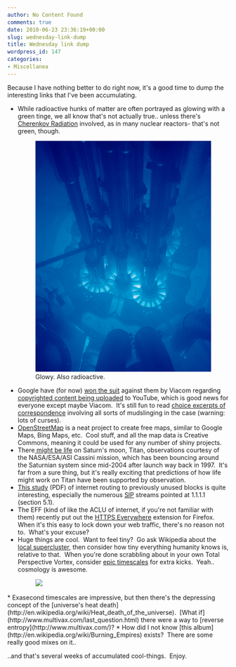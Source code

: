 ```yaml
---
author: No Content Found
comments: true
date: 2010-06-23 23:36:19+00:00
slug: wednesday-link-dump
title: Wednesday link dump
wordpress_id: 147
categories:
- Miscellanea
---
```


Because I have nothing better to do right now, it's a good time to dump the
interesting links that I've been accumulating.


  * While radioactive hunks of matter are often portrayed as glowing with a
    green tinge, we all know that's not actually true.. unless there's
[Cherenkov Radiation](http://en.wikipedia.org/wiki/Cherenkov_radiation)
involved, as in many nuclear reactors- that's not green, though.  <figure> <img
src="/images/2010/Advanced_Test_Reactor.jpg" /> <ficaption>Glowy. Also
radioactive.</figcaption> </figure>
  * Google have (for now) [won the
    suit](http://youtube-global.blogspot.com/2010/06/youtube-wins-case-against-viacom.html)
against them by Viacom regarding[ copyrighted content being
uploaded](http://arstechnica.com/business/2007/03/viacom-sues-youtube-for-copyright-infringement/)
to YouTube, which is good news for everyone except maybe Viacom.  It's still fun
to read [choice excerpts of
correspondence](http://arstechnica.com/tech-policy/2010/05/f-those-mother-f-ers-youtubeviacom-lawsuit-gets-dirty/)
involving all sorts of mudslinging in the case (warning: lots of curses).
  * [OpenStreetMap](http://www.openstreetmap.org/) is a neat project to create
    free maps, similar to Google Maps, Bing Maps, etc.  Cool stuff, and all the
map data is Creative Commons, meaning it could be used for any number of shiny
projects.
  * There[ might be
    life](http://www.newscientist.com/article/dn19005-hints-of-life-found-on-saturn-moon.html)
on Saturn's moon, Titan, observations courtesy of the NASA/ESA/ASI Cassini
mission, which has been bouncing around the Saturnian system since mid-2004
after launch way back in 1997.  It's far from a sure thing, but it's really
exciting that predictions of how life might work on Titan have been supported by
observation.
  * [This
    study](http://www.eecs.umich.edu/techreports/cse/2010/CSE-TR-564-10.pdf)
(PDF) of internet routing to previously unused blocks is quite interesting,
especially the numerous
[SIP](http://en.wikipedia.org/wiki/Session_Initiation_Protocol) streams pointed
at 1.1.1.1 (section 5.1).
  * The EFF (kind of like the ACLU of internet, if you're not familiar with
    them) recently put out the [HTTPS
Everywhere](https://www.eff.org/https-everywhere) extension for Firefox.  When
it's this easy to lock down your web traffic, there's no reason not to.  What's
your excuse?
  * Huge things are cool.  Want to feel tiny?  Go ask Wikipedia about the [local
    supercluster](http://en.wikipedia.org/wiki/Virgo_Supercluster), then
consider how tiny everything humanity knows is,   relative to that.  When you're
done scrabbling about in your own Total   Perspective Vortex, consider [epic
timescales](http://en.wikipedia.org/wiki/1E19_s) for extra kicks.  Yeah..
cosmology is awesome.  <figure> <a
href="http://en.wikipedia.org/wiki/File:Universe_Reference_Map_%28Location%29_001.jpeg">
<img src="/images/2010/Universe_Reference_Map_%28Location%29_001.jpg" /> </a>
</figure>
  * Exasecond timescales are impressive, but then there's the depressing concept
    of the [universe's heat
death](http://en.wikipedia.org/wiki/Heat_death_of_the_universe).  [What
if](http://www.multivax.com/last_question.html) there were a way to [reverse
entropy](http://www.multivax.com/)?
  * How did I not know [this
    album](http://en.wikipedia.org/wiki/Burning_Empires) exists?  There are some
really good mixes on it..

..and that's several weeks of accumulated cool-things.  Enjoy.
